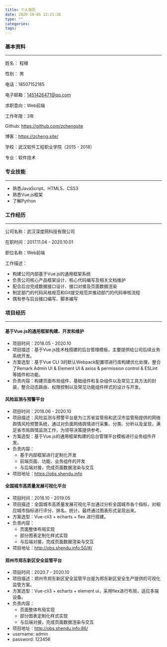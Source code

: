 ```yaml
---
title: 个人简历
date: 2020-10-05 12:21:26
type: ""
categories:
tags:
---
```


### 基本资料

---

姓名： 程植

性别： 男

电话：18507152185

电子邮箱：1451426471@qq.com

求职意向：Web前端

工作年限：3年

Github: https://github.com/zchengsite

博客：https://zcheng.site/

学校：武汉软件工程职业学院（2015 - 2018）

专业：软件技术

### 专业技能

---

- 熟悉JavaScript、HTML5、CSS3
- 熟悉Vue.js框架
- 了解Python

### 工作经历

---

公司名称：武汉深度网科技有限公司

在职时间：2017.11.04 - 2020.10.01

职位名称：Web前端

工作描述：

- 构建公司内部基于Vue.js的通用框架系统
- 负责公司核心产品框架设计、核心代码编写及相关文档维护
- 配合后台完成数据接口设计、接口对接及页面数据渲染
- 制定部门的代码风格规范和Git提交规范并推动部门的代码审核流程
- 偶有参与后台接口编写、脚本编写

### 项目经历

---

#### 基于Vue.js的通用框架构建、开发和维护

- 项目时间：2018.05 - 2020.10
- 项目描述：基于Vue.js技术栈搭建的后台管理模板，主要提供给公司后续业务系统开发。
- 方案选型：基于Vue CLI 3的默认Webpack配置项进行库构建优化处理，整合了Remark Admin UI & Element UI & axios & permission control & ESLint等插件和功能。
- 负责内容：构建页面布局组件、基础组件和复杂组件以及常见工具方法的封装，整合动态路由、权限控制以及常见功能组件样式的设计与开发。

#### 风险监测与预警平台

- 项目时间：2018.06 - 2020.10
- 项目描述：风险监测与预警平台是为江苏省监管局和武汉市监管局提供的网络舆情风险预警系统，通过对负面网络舆情进行采集、分类、分析以及呈现，满足省市局舆情监测工作，为领导决策提供参考。
- 方案选型：基于Vue.js的通用框架构建的后台管理平台模板进行业务组件开发。
- 负责内容：
  - 基于内部框架进行定制化开发
  - 前端页面、功能、业务组件的开发
  - 与后端对接，完成页面数据渲染与交互
- 项目地址：https://obs.shendu.info

#### 全国城市高质量发展可视化平台

- 项目时间：2018.10 - 2019.05
- 项目描述：全国城市高质量发展可视化平台通过分析全国城市各个指标，对相应城市指标进行评分、排名、统计。最终通过图表形式呈现出来。
- 方案选型：Vue-cli3 + echarts + flex 进行搭建。
- 负责内容：
  - 页面整体布局实现
  - 部分图表定制化样式实现
  - 与后端对接，完成页面数据渲染与交互
- 项目地址：http://obs.shendu.info:50/#/

#### 郑州市郑东新区安全监管平台

- 项目时间：2020.7 - 2020.10
- 项目描述：郑州市郑东新区安全监管平台是为郑东新区安全生产提供的可视化监管方案。
- 方案选型：Vue-cli3 + echarts + element ui，采用flex进行布局，适应多端设备。
- 负责内容：
  - 页面整体布局实现
  - 部分图表定制化样式实现
  - 与后端对接，完成页面数据渲染与交互
- 项目地址：http://obs.shendu.info:86/
- username: admin
- password: 123456

